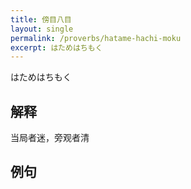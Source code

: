 ```yaml
---
title: 傍目八目
layout: single
permalink: /proverbs/hatame-hachi-moku
excerpt: はためはちもく
---
```


はためはちもく

## 解释

当局者迷，旁观者清

## 例句

